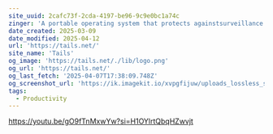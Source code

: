 ```yaml
---
site_uuid: 2cafc73f-2cda-4197-be96-9c9e0bc1a74c
zinger: 'A portable operating system that protects againstsurveillance and censorship.'
date_created: 2025-03-09
date_modified: 2025-04-12
url: 'https://tails.net/'
site_name: 'Tails'
og_image: 'https://tails.net/./lib/logo.png'
og_url: 'https://tails.net/'
og_last_fetch: '2025-04-07T17:38:09.748Z'
og_screenshot_url: 'https://ik.imagekit.io/xvpgfijuw/uploads_lossless_screenshots_20250527_Tails_og_screenshot.jpeg'
tags:
  - Productivity
---
```


https://youtu.be/gO9fTnMxwYw?si=H1OYlrtQbqHZwvjt